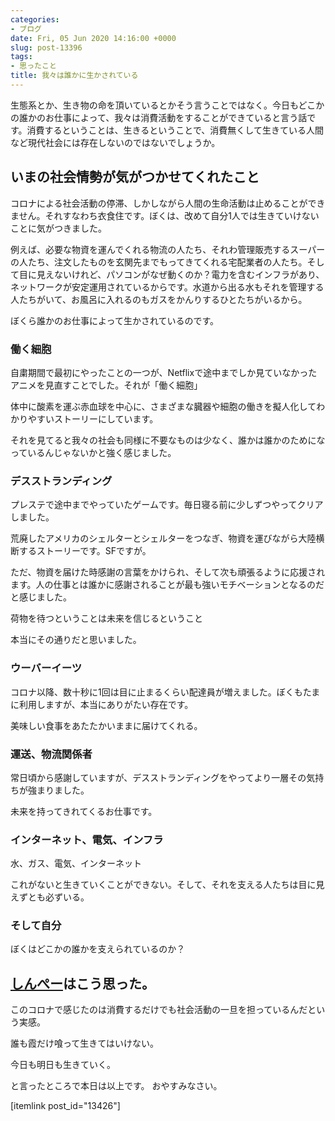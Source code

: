 ```yaml
---
categories:
- ブログ
date: Fri, 05 Jun 2020 14:16:00 +0000
slug: post-13396
tags:
- 思ったこと
title: 我々は誰かに生かされている
---
```


生態系とか、生き物の命を頂いているとかそう言うことではなく。今日もどこかの誰かのお仕事によって、我々は消費活動をすることができていると言う話です。消費するということは、生きるということで、消費無くして生きている人間など現代社会には存在しないのではないでしょうか。

<h2>いまの社会情勢が気がつかせてくれたこと</h2>
コロナによる社会活動の停滞、しかしながら人間の生命活動は止めることができません。それすなわち衣食住です。ぼくは、改めて自分1人では生きていけないことに気がつきました。

例えば、必要な物資を運んでくれる物流の人たち、それわ管理販売するスーパーの人たち、注文したものを玄関先までもってきてくれる宅配業者の人たち。そして目に見えないけれど、パソコンがなぜ動くのか？電力を含むインフラがあり、ネットワークが安定運用されているからです。水道から出る水もそれを管理する人たちがいて、お風呂に入れるのもガスをかんりするひとたちがいるから。

ぼくら誰かのお仕事によって生かされているのです。


<h3>働く細胞</h3>
自粛期間で最初にやったことの一つが、Netflixで途中までしか見ていなかったアニメを見直すことでした。それが「働く細胞」

体中に酸素を運ぶ赤血球を中心に、さまざまな臓器や細胞の働きを擬人化してわかりやすいストーリーにしています。

それを見てると我々の社会も同様に不要なものは少なく、誰かは誰かのためになっているんじゃないかと強く感じました。

<h3>デスストランディング</h3>
プレステで途中までやっていたゲームです。毎日寝る前に少しずつやってクリアしました。

荒廃したアメリカのシェルターとシェルターをつなぎ、物資を運びながら大陸横断するストーリーです。SFですが。

ただ、物資を届けた時感謝の言葉をかけられ、そして次も頑張るように応援されます。人の仕事とは誰かに感謝されることが最も強いモチベーションとなるのだと感じました。

荷物を待つということは未来を信じるということ

本当にその通りだと思いました。

<h3>ウーバーイーツ</h3>
コロナ以降、数十秒に1回は目に止まるくらい配達員が増えました。ぼくもたまに利用しますが、本当にありがたい存在です。

美味しい食事をあたたかいままに届けてくれる。

<h3>運送、物流関係者</h3>
常日頃から感謝していますが、デスストランディングをやってより一層その気持ちが強まりました。

未来を持ってきれてくるお仕事です。

<h3>インターネット、電気、インフラ</h3>
水、ガス、電気、インターネット

これがないと生きていくことができない。そして、それを支える人たちは目に見えずとも必ずいる。

<h3>そして自分</h3>
ぼくはどこかの誰かを支えられているのか？

<h2><a href="https://twitter.com/s_s_p_y">しんぺー</a>はこう思った。</h2>
このコロナで感じたのは消費するだけでも社会活動の一旦を担っているんだという実感。

誰も霞だけ喰って生きてはいけない。

今日も明日も生きていく。

と言ったところで本日は以上です。
おやすみなさい。

[itemlink post_id="13426"]